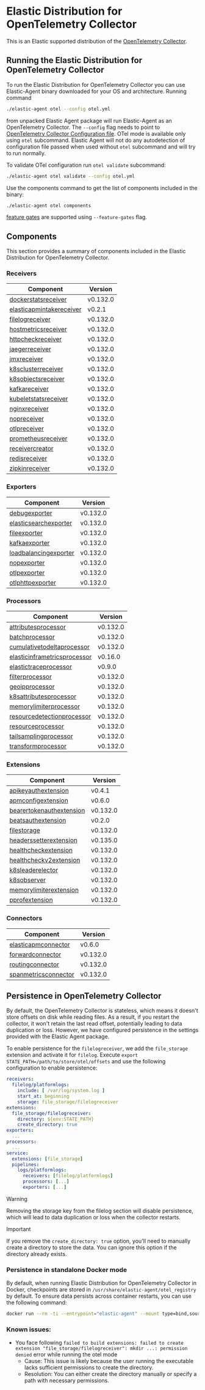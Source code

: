 # Elastic Distribution for OpenTelemetry Collector

This is an Elastic supported distribution of the [OpenTelemetry Collector](https://github.com/open-telemetry/opentelemetry-collector).

## Running the Elastic Distribution for OpenTelemetry Collector

To run the Elastic Distribution for OpenTelemetry Collector you can use Elastic-Agent binary downloaded for your OS and architecture.
Running command

```bash
./elastic-agent otel --config otel.yml
```

from unpacked Elastic Agent package will run Elastic-Agent as an OpenTelemetry Collector. The `--config` flag needs to point to [OpenTelemetry Collector Configuration file](https://opentelemetry.io/docs/collector/configuration/). OTel mode is available only using `otel` subcommand. Elastic Agent will not do any autodetection of configuration file passed when used without `otel` subcommand and will try to run normally.

To validate OTel configuration run `otel validate` subcommand:

```bash
./elastic-agent otel validate --config otel.yml
```

Use the components command to get the list of components included in the binary:

```bash
./elastic-agent otel components
```

[feature gates](https://github.com/open-telemetry/opentelemetry-collector/blob/main/featuregate/README.md#controlling-gates) are supported using `--feature-gates` flag.

## Components

This section provides a summary of components included in the Elastic Distribution for OpenTelemetry Collector.

### Receivers

| Component | Version |
|---|---|
| [dockerstatsreceiver](https://github.com/open-telemetry/opentelemetry-collector-contrib/blob/receiver/dockerstatsreceiver/v0.132.0/receiver/dockerstatsreceiver/README.md) | v0.132.0 |
| [elasticapmintakereceiver](https://github.com/elastic/opentelemetry-collector-components/blob/receiver/elasticapmintakereceiver/v0.2.1/receiver/elasticapmintakereceiver/README.md) | v0.2.1 |
| [filelogreceiver](https://github.com/open-telemetry/opentelemetry-collector-contrib/blob/receiver/filelogreceiver/v0.132.0/receiver/filelogreceiver/README.md) | v0.132.0 |
| [hostmetricsreceiver](https://github.com/open-telemetry/opentelemetry-collector-contrib/blob/receiver/hostmetricsreceiver/v0.132.0/receiver/hostmetricsreceiver/README.md) | v0.132.0 |
| [httpcheckreceiver](https://github.com/open-telemetry/opentelemetry-collector-contrib/blob/receiver/httpcheckreceiver/v0.132.0/receiver/httpcheckreceiver/README.md) | v0.132.0 |
| [jaegerreceiver](https://github.com/open-telemetry/opentelemetry-collector-contrib/blob/receiver/jaegerreceiver/v0.132.0/receiver/jaegerreceiver/README.md) | v0.132.0 |
| [jmxreceiver](https://github.com/open-telemetry/opentelemetry-collector-contrib/blob/receiver/jmxreceiver/v0.132.0/receiver/jmxreceiver/README.md) | v0.132.0 |
| [k8sclusterreceiver](https://github.com/open-telemetry/opentelemetry-collector-contrib/blob/receiver/k8sclusterreceiver/v0.132.0/receiver/k8sclusterreceiver/README.md) | v0.132.0 |
| [k8sobjectsreceiver](https://github.com/open-telemetry/opentelemetry-collector-contrib/blob/receiver/k8sobjectsreceiver/v0.132.0/receiver/k8sobjectsreceiver/README.md) | v0.132.0 |
| [kafkareceiver](https://github.com/open-telemetry/opentelemetry-collector-contrib/blob/receiver/kafkareceiver/v0.132.0/receiver/kafkareceiver/README.md) | v0.132.0 |
| [kubeletstatsreceiver](https://github.com/open-telemetry/opentelemetry-collector-contrib/blob/receiver/kubeletstatsreceiver/v0.132.0/receiver/kubeletstatsreceiver/README.md) | v0.132.0 |
| [nginxreceiver](https://github.com/open-telemetry/opentelemetry-collector-contrib/blob/receiver/nginxreceiver/v0.132.0/receiver/nginxreceiver/README.md) | v0.132.0 |
| [nopreceiver](https://github.com/open-telemetry/opentelemetry-collector/blob/receiver/nopreceiver/v0.132.0/receiver/nopreceiver/README.md) | v0.132.0 |
| [otlpreceiver](https://github.com/open-telemetry/opentelemetry-collector/blob/receiver/otlpreceiver/v0.132.0/receiver/otlpreceiver/README.md) | v0.132.0 |
| [prometheusreceiver](https://github.com/open-telemetry/opentelemetry-collector-contrib/blob/receiver/prometheusreceiver/v0.132.0/receiver/prometheusreceiver/README.md) | v0.132.0 |
| [receivercreator](https://github.com/open-telemetry/opentelemetry-collector-contrib/blob/receiver/receivercreator/v0.132.0/receiver/receivercreator/README.md) | v0.132.0 |
| [redisreceiver](https://github.com/open-telemetry/opentelemetry-collector-contrib/blob/receiver/redisreceiver/v0.132.0/receiver/redisreceiver/README.md) | v0.132.0 |
| [zipkinreceiver](https://github.com/open-telemetry/opentelemetry-collector-contrib/blob/receiver/zipkinreceiver/v0.132.0/receiver/zipkinreceiver/README.md) | v0.132.0 |

### Exporters

| Component | Version |
|---|---|
| [debugexporter](https://github.com/open-telemetry/opentelemetry-collector/blob/exporter/debugexporter/v0.132.0/exporter/debugexporter/README.md) | v0.132.0 |
| [elasticsearchexporter](https://github.com/open-telemetry/opentelemetry-collector-contrib/blob/exporter/elasticsearchexporter/v0.132.0/exporter/elasticsearchexporter/README.md) | v0.132.0 |
| [fileexporter](https://github.com/open-telemetry/opentelemetry-collector-contrib/blob/exporter/fileexporter/v0.132.0/exporter/fileexporter/README.md) | v0.132.0 |
| [kafkaexporter](https://github.com/open-telemetry/opentelemetry-collector-contrib/blob/exporter/kafkaexporter/v0.132.0/exporter/kafkaexporter/README.md) | v0.132.0 |
| [loadbalancingexporter](https://github.com/open-telemetry/opentelemetry-collector-contrib/blob/exporter/loadbalancingexporter/v0.132.0/exporter/loadbalancingexporter/README.md) | v0.132.0 |
| [nopexporter](https://github.com/open-telemetry/opentelemetry-collector/blob/exporter/nopexporter/v0.132.0/exporter/nopexporter/README.md) | v0.132.0 |
| [otlpexporter](https://github.com/open-telemetry/opentelemetry-collector/blob/exporter/otlpexporter/v0.132.0/exporter/otlpexporter/README.md) | v0.132.0 |
| [otlphttpexporter](https://github.com/open-telemetry/opentelemetry-collector/blob/exporter/otlphttpexporter/v0.132.0/exporter/otlphttpexporter/README.md) | v0.132.0 |

### Processors

| Component | Version |
|---|---|
| [attributesprocessor](https://github.com/open-telemetry/opentelemetry-collector-contrib/blob/processor/attributesprocessor/v0.132.0/processor/attributesprocessor/README.md) | v0.132.0 |
| [batchprocessor](https://github.com/open-telemetry/opentelemetry-collector/blob/processor/batchprocessor/v0.132.0/processor/batchprocessor/README.md) | v0.132.0 |
| [cumulativetodeltaprocessor](https://github.com/open-telemetry/opentelemetry-collector-contrib/blob/processor/cumulativetodeltaprocessor/v0.132.0/processor/cumulativetodeltaprocessor/README.md) | v0.132.0 |
| [elasticinframetricsprocessor](https://github.com/elastic/opentelemetry-collector-components/blob/processor/elasticinframetricsprocessor/v0.16.0/processor/elasticinframetricsprocessor/README.md) | v0.16.0 |
| [elastictraceprocessor](https://github.com/elastic/opentelemetry-collector-components/blob/processor/elastictraceprocessor/v0.9.0/processor/elastictraceprocessor/README.md) | v0.9.0 |
| [filterprocessor](https://github.com/open-telemetry/opentelemetry-collector-contrib/blob/processor/filterprocessor/v0.132.0/processor/filterprocessor/README.md) | v0.132.0 |
| [geoipprocessor](https://github.com/open-telemetry/opentelemetry-collector-contrib/blob/processor/geoipprocessor/v0.132.0/processor/geoipprocessor/README.md) | v0.132.0 |
| [k8sattributesprocessor](https://github.com/open-telemetry/opentelemetry-collector-contrib/blob/processor/k8sattributesprocessor/v0.132.0/processor/k8sattributesprocessor/README.md) | v0.132.0 |
| [memorylimiterprocessor](https://github.com/open-telemetry/opentelemetry-collector/blob/processor/memorylimiterprocessor/v0.132.0/processor/memorylimiterprocessor/README.md) | v0.132.0 |
| [resourcedetectionprocessor](https://github.com/open-telemetry/opentelemetry-collector-contrib/blob/processor/resourcedetectionprocessor/v0.132.0/processor/resourcedetectionprocessor/README.md) | v0.132.0 |
| [resourceprocessor](https://github.com/open-telemetry/opentelemetry-collector-contrib/blob/processor/resourceprocessor/v0.132.0/processor/resourceprocessor/README.md) | v0.132.0 |
| [tailsamplingprocessor](https://github.com/open-telemetry/opentelemetry-collector-contrib/blob/processor/tailsamplingprocessor/v0.132.0/processor/tailsamplingprocessor/README.md) | v0.132.0 |
| [transformprocessor](https://github.com/open-telemetry/opentelemetry-collector-contrib/blob/processor/transformprocessor/v0.132.0/processor/transformprocessor/README.md) | v0.132.0 |

### Extensions

| Component | Version |
|---|---|
| [apikeyauthextension](https://github.com/elastic/opentelemetry-collector-components/blob/extension/apikeyauthextension/v0.4.1/extension/apikeyauthextension/README.md) | v0.4.1 |
| [apmconfigextension](https://github.com/elastic/opentelemetry-collector-components/blob/extension/apmconfigextension/v0.6.0/extension/apmconfigextension/README.md) | v0.6.0 |
| [bearertokenauthextension](https://github.com/open-telemetry/opentelemetry-collector-contrib/blob/extension/bearertokenauthextension/v0.132.0/extension/bearertokenauthextension/README.md) | v0.132.0 |
| [beatsauthextension](https://github.com/elastic/opentelemetry-collector-components/blob/extension/beatsauthextension/v0.2.0/extension/beatsauthextension/README.md) | v0.2.0 |
| [filestorage](https://github.com/open-telemetry/opentelemetry-collector-contrib/blob/extension/storage/filestorage/v0.132.0/extension/storage/filestorage/README.md) | v0.132.0 |
| [headerssetterextension](https://github.com/open-telemetry/opentelemetry-collector-contrib/blob/extension/headerssetterextension/v0.135.0/extension/headerssetterextension/README.md) | v0.135.0 |
| [healthcheckextension](https://github.com/open-telemetry/opentelemetry-collector-contrib/blob/extension/healthcheckextension/v0.132.0/extension/healthcheckextension/README.md) | v0.132.0 |
| [healthcheckv2extension](https://github.com/open-telemetry/opentelemetry-collector-contrib/blob/extension/healthcheckv2extension/v0.132.0/extension/healthcheckv2extension/README.md) | v0.132.0 |
| [k8sleaderelector](https://github.com/open-telemetry/opentelemetry-collector-contrib/blob/extension/k8sleaderelector/v0.132.0/extension/k8sleaderelector/README.md) | v0.132.0 |
| [k8sobserver](https://github.com/open-telemetry/opentelemetry-collector-contrib/blob/extension/observer/k8sobserver/v0.132.0/extension/observer/k8sobserver/README.md) | v0.132.0 |
| [memorylimiterextension](https://github.com/open-telemetry/opentelemetry-collector/blob/extension/memorylimiterextension/v0.132.0/extension/memorylimiterextension/README.md) | v0.132.0 |
| [pprofextension](https://github.com/open-telemetry/opentelemetry-collector-contrib/blob/extension/pprofextension/v0.132.0/extension/pprofextension/README.md) | v0.132.0 |

### Connectors

| Component | Version |
|---|---|
| [elasticapmconnector](https://github.com/elastic/opentelemetry-collector-components/blob/connector/elasticapmconnector/v0.6.0/connector/elasticapmconnector/README.md) | v0.6.0 |
| [forwardconnector](https://github.com/open-telemetry/opentelemetry-collector/blob/connector/forwardconnector/v0.132.0/connector/forwardconnector/README.md) | v0.132.0 |
| [routingconnector](https://github.com/open-telemetry/opentelemetry-collector-contrib/blob/connector/routingconnector/v0.132.0/connector/routingconnector/README.md) | v0.132.0 |
| [spanmetricsconnector](https://github.com/open-telemetry/opentelemetry-collector-contrib/blob/connector/spanmetricsconnector/v0.132.0/connector/spanmetricsconnector/README.md) | v0.132.0 |
## Persistence in OpenTelemetry Collector

By default, the OpenTelemetry Collector is stateless, which means it doesn't store offsets on disk while reading files. As a result, if you restart the collector, it won't retain the last read offset, potentially leading to data duplication or loss. However, we have configured persistence in the settings provided with the Elastic Agent package.

To enable persistence for the `filelogreceiver`, we add the `file_storage` extension and activate it for `filelog`.
Execute `export STATE_PATH=/path/to/store/otel/offsets` and use the following configuration to enable persistence:

```yaml
receivers:
  filelog/platformlogs:
    include: [ /var/log/system.log ]
    start_at: beginning
    storage: file_storage/filelogreceiver
extensions:
  file_storage/filelogreceiver:
    directory: ${env:STATE_PATH}
    create_directory: true
exporters:
  ...
processors:
  ...
service:
  extensions: [file_storage]
  pipelines:
    logs/platformlogs:
      receivers: [filelog/platformlogs]
      processors: [...]
      exporters: [...]
```

> [!WARNING]
Removing the storage key from the filelog section will disable persistence, which will lead to data duplication or loss when the collector restarts.

> [!IMPORTANT]
If you remove the `create_directory: true` option, you'll need to manually create a directory to store the data. You can ignore this option if the directory already exists.

### Persistence in standalone Docker mode

By default, when running Elastic Distribution for OpenTelemetry Collector in Docker, checkpoints are stored in `/usr/share/elastic-agent/otel_registry` by default. To ensure data persists across container restarts, you can use the following command:

```bash
docker run --rm -ti --entrypoint="elastic-agent" --mount type=bind,source=/path/on/host,target=/usr/share/elastic-agent/otel_registry  docker.elastic.co/elastic-agent/elastic-agent:9.0.0-SNAPSHOT otel
```

### Known issues:
-  You face following `failed to build extensions: failed to create extension "file_storage/filelogreceiver": mkdir ...: permission denied` error while running the otel mode
	- Cause: This issue is likely because the user running the executable lacks sufficient permissions to create the directory.
	- Resolution: You can either create the directory manually or specify a path with necessary permissions.
